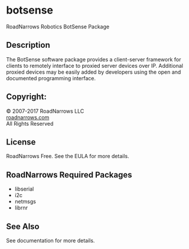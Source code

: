# botsense
RoadNarrows Robotics BotSense Package

## Description
The BotSense software package provides a client-server framework for clients to
remotely interface to proxied server devices over IP. Additional proxied
devices may be easily added by developers using the open and documented
programming interface.

## Copyright:
&copy; 2007-2017 RoadNarrows LLC<br>
[roadnarrows.com](http://roadnarrows.com)<br>
All Rights Reserved

## License
RoadNarrows Free. See the EULA for more details.

## RoadNarrows Required Packages
* libserial
* i2c
* netmsgs
* librnr

## See Also
See documentation for more details.

